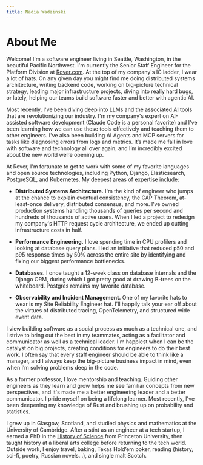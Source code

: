 ```yaml
---
title: Nadia Wadzinski
---
```

# About Me

Welcome! I'm a software engineer living in Seattle, Washington, in the
beautiful Pacific Northwest. I'm currently the Senior Staff Engineer for the
Platform Division at <a href="https://www.rover.com/">Rover.com</a>. At the top
of my company's IC ladder, I wear a lot of hats. On any given day
you might find me doing distributed systems architecture, writing backend code,
working on big-picture technical strategy, leading major infrastructure projects, 
diving into really hard bugs, or lately, helping our teams build software faster 
and better with agentic AI.

Most recently, I've been diving deep into LLMs and the associated AI tools that are
revolutionizing our industry. I'm my company's expert on AI-assisted software
development (Claude Code is a personal favorite) and I've been learning how we
can use these tools effectively and teaching them to other engineers. I've also
been building AI Agents and MCP servers for tasks like diagnosing errors from
logs and metrics. It’s made me fall in love with software and technology all
over again, and I’m incredibly excited about the new world we’re opening up.

At Rover, I'm fortunate to get to work with some of my favorite languages and
open source technologies, including Python, Django, Elasticsearch, PostgreSQL,
and Kubernetes. My deepest areas of expertise include:

* **Distributed Systems Architecture.** I'm the kind of engineer who jumps at the
  chance to explain eventual consistency, the CAP Theorem, at-least-once
  delivery, distributed consensus, and more. I’ve owned production systems
  handling thousands of queries per second and hundreds of thousands of active
  users. When I led a project to redesign my company's HTTP request cycle
  architecture, we ended up cutting infrastructure costs in half.

* **Performance Engineering.** I love spending time in CPU profilers and looking at
  database query plans. I led an initiative that reduced p50 and p95 response times
  by 50% across the entire site by identifying and fixing our biggest
  performance bottlenecks.

* **Databases.** I once taught a 12-week class on database internals and the
  Django ORM, during which I got pretty good at drawing B-trees on the
  whiteboard. Postgres remains my favorite database.

* **Observability and Incident Management.** One of my favorite hats to wear is my Site
  Reliability Engineer hat. I'll happily talk your ear off about the virtues
  of distributed tracing, OpenTelemetry, and structured wide event data.

I view building software as a social process as much as a technical one, and I
strive to bring out the best in my teammates, acting as a facilitator
and communicator as well as a technical leader. I'm happiest when I can be the
catalyst on big projects, creating conditions for engineers to do their best
work. I often say that every staff engineer should be able to think like a
manager, and I always keep the big-picture business impact in mind, even when
I’m solving problems deep in the code.

As a former professor, I love mentorship and teaching. Guiding other engineers
as they learn and grow helps me see familiar concepts from new perspectives,
and it's made me a better engineering leader and a better communicator. I
pride myself on being a lifelong learner. Most recently, I've been deepening my
knowledge of Rust and brushing up on probability and statistics.

I grew up in Glasgow, Scotland, and studied physics and mathematics at the
University of Cambridge. After a stint as an engineer at a
tech startup, I earned a PhD in the <a href="history_of_science.html">History of
Science</a> from Princeton University, then taught history at a liberal
arts college before returning to the tech world. Outside work, I enjoy travel,
baking, Texas Hold’em poker, reading (history, sci-fi, poetry, Russian
novels...), and single malt Scotch.
